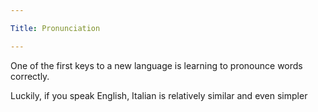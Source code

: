 ```yaml
---

Title: Pronunciation

---
```


One of the first keys to a new language is learning to pronounce words correctly.

Luckily, if you speak English, Italian is relatively similar and even simpler
